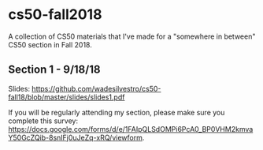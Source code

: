 # cs50-fall2018
A collection of CS50 materials that I've made for a "somewhere in between" CS50 section in Fall 2018.

## Section 1 - 9/18/18
Slides: https://github.com/wadesilvestro/cs50-fall18/blob/master/slides/slides1.pdf

If you will be regularly attending my section, please make sure you complete this survey:
https://docs.google.com/forms/d/e/1FAIpQLSdOMPi6PcA0_BP0VHM2kmvaY50GcZQib-8snIFj0uJeZq-xRQ/viewform.